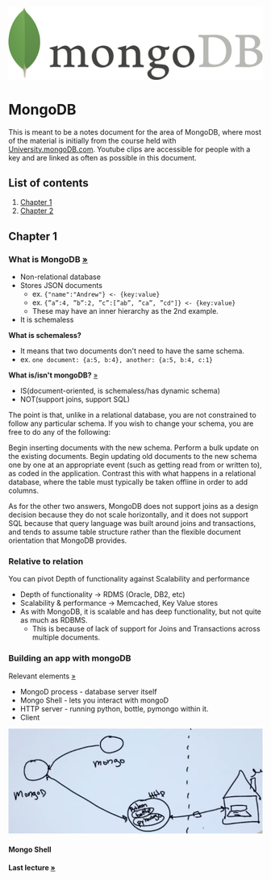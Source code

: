 ![MongoDB logo](pics/mongodb-logo-rgb.jpeg)

# MongoDB

This is meant to be a notes document for the area of MongoDB, where most of the material is initially from the course held with <a href="https://university.mongodb.com/courses/M101JS/about">University.mongoDB.com</a>. Youtube clips are accessible for people with a key and are linked as often as possible in this document.

## List of contents
1. [Chapter 1](#chapter_1)
2. [Chapter 2](#chapter_2)

## <a name="chapter_1"></a>Chapter 1
### What is MongoDB <a href="https://www.youtube.com/watch?v=Lfl8hdQOi6Y">»</a>
* Non-relational database
* Stores JSON documents
	* ex. ``{"name":"Andrew"} <- {key:value}``
	* ex. ``{”a”:4, ”b”:2, ”c”:[”ab”, ”ca”, ”cd"]} <- {key:value}``
	* These may have an inner hierarchy as the 2nd example.
* It is schemaless

**What is schemaless?**

* It means that two documents don't need to have the same schema.
* ex. ``one document: {a:5, b:4}, another: {a:5, b:4, c:1}``

**What is/isn't mongoDB?** <a href="https://www.youtube.com/watch?v=-KIC1LXxcGM">»</a>

* IS(document-oriented, is schemaless/has dynamic schema)
* NOT(support joins, support SQL)

The point is that, unlike in a relational database, you are not constrained to follow any particular schema. If you wish to change your schema, you are free to do any of the following:

Begin inserting documents with the new schema.
Perform a bulk update on the existing documents.
Begin updating old documents to the new schema one by one at an appropriate event (such as getting read from or written to), as coded in the application.
Contrast this with what happens in a relational database, where the table must typically be taken offline in order to add columns.

As for the other two answers, MongoDB does not support joins as a design decision because they do not scale horizontally, and it does not support SQL because that query language was built around joins and transactions, and tends to assume table structure rather than the flexible document orientation that MongoDB provides.

### Relative to relation
You can pivot Depth of functionality against Scalability and performance

* Depth of functionality -> RDMS (Oracle, DB2, etc)
* Scalability & performance -> Memcached, Key Value stores
* As with MongoDB, it is scalable and has deep functionality, but not quite as much as RDBMS.
	* This is because of lack of support for Joins and Transactions across multiple documents. 

### Building an app with mongoDB

Relevant elements <a href="https://www.youtube.com/watch?v=_e0J06elxb8">»</a>

* MongoD process - database server itself
* Mongo Shell - lets you interact with mongoD
* HTTP server - running python, bottle, pymongo within it.
* Client

![Relevant elements](pics/relevant_elements.png)

#### Mongo Shell

**Last lecture <a target="_blank" href="https://university.mongodb.com/courses/MongoDB/M101P/2015_October/courseware/Chapter_1_Introduction/52546afae2d4231cc6083fd8">»</a>**








